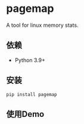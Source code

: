 # pagemap

A tool for linux memory stats.

## 依赖

- Python 3.9+

## 安装

```terminal
pip install pagemap
```

## 使用Demo

